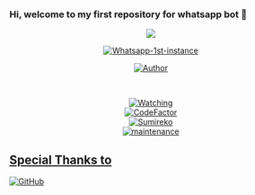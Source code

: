 ### Hi, welcome to my first repository for whatsapp bot 👋


<p align="center">
<img src="https://www.andersonkenya1.net/uploads/monthly_2020_10/734383125_SumirekoUsami.gif.29271015335795a850a236035766e090.gif" 
</p>

<p align="center">
<a href="X"><img title="Whatsapp-1st-instance" 
                 src="https://img.shields.io/badge/Whatsapp Bot-green?colorA=%23ff0000&colorB=%23017e40&style=for-the-badge"></a>
</p>

<p align="center">
<a href="https://github.com/Yukyshiram">
  <img title="Author" 
       src="https://img.shields.io/badge/Author-Yukyshiram-purple.svg?style=for-the-badge&logo=github"></a>
</p>

<br>

<p align="center">
  <a href="https://github.com/Yukyshiram/Yukyshiram/watchers">
    <img title="Watching" 
         src="https://img.shields.io/github/watchers/Yukyshiram/Yukyshiram?label=Watchers&color=indigo&style=flat-square">
</a>

<br>

<a href="https://www.codefactor.io/repository/github/yukyshiram/yukyshiram">
  <img src="https://www.codefactor.io/repository/github/yukyshiram/yukyshiram/badge" 
    alt="CodeFactor" />
</a>

<br>

<a href="S">
  <img title="Sumireko"
       src="https://static.wikia.nocookie.net/epicrapbattlesofhistory/images/7/73/Sumireko2.gif/revision/latest/scale-to-width-down/340?cb=20150527130521"
</a>

<br>
  
<a href="D">
  <img title="maintenance" 
       src="https://img.shields.io/badge/Mantenimiento-Activo-blue.svg"
       </a>
</p>

## Special Thanks to
<a href="https://github.com/MhankBarBar/termux-wabot">
  <img alt="GitHub" src="https://img.shields.io/badge/MhankBarBar/termux-wabot%20-%23121011.svg?&style=for-the-badge&logo=github&logoColor=white"/>
</a>


